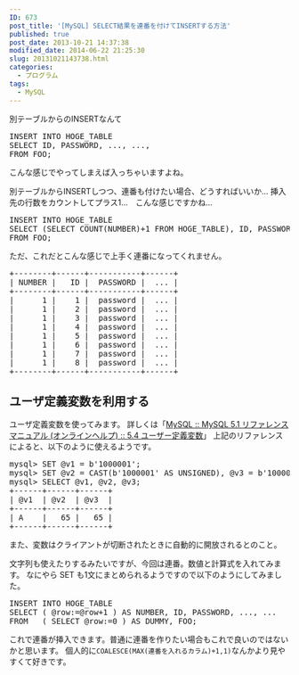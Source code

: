 ```yaml
---
ID: 673
post_title: '[MySQL] SELECT結果を連番を付けてINSERTする方法'
published: true
post_date: 2013-10-21 14:37:38
modified_date: 2014-06-22 21:25:30
slug: 20131021143738.html
categories:
  - プログラム
tags:
  - MySQL
---
```

別テーブルからのINSERTなんて
<pre class="prettyprint linenums lang-sql">INSERT INTO HOGE_TABLE 
SELECT ID, PASSWORD, ..., ..., 
FROM FOO;</pre>
こんな感じでやってしまえば入っちゃいますよね。

別テーブルからINSERTしつつ、連番も付けたい場合、どうすればいいか…
挿入先の行数をカウントしてプラス1…　こんな感じですかね…
<pre class="prettyprint linenums lang-sql">INSERT INTO HOGE_TABLE 
SELECT (SELECT COUNT(NUMBER)+1 FROM HOGE_TABLE), ID, PASSWORD, ..., ..., 
FROM FOO;</pre>

ただ、これだとこんな感じで上手く連番になってくれません。
<pre>
+--------+------+-----------+------+
| NUMBER |   ID |  PASSWORD |  ... |
+--------+------+-----------+------+
|      1 |    1 |  password |  ... |
|      1 |    2 |  password |  ... |
|      1 |    3 |  password |  ... |
|      1 |    4 |  password |  ... |
|      1 |    5 |  password |  ... |
|      1 |    6 |  password |  ... |
|      1 |    7 |  password |  ... |
|      1 |    8 |  password |  ... |
+--------+------+-----------+------+
</pre>
<!--more-->

<h2>ユーザ定義変数を利用する</h2>
ユーザ定義変数を使ってみます。
詳しくは「<a href="http://goo.gl/FFKP5l" target="_blank">MySQL :: MySQL 5.1 リファレンスマニュアル (オンラインヘルプ) :: 5.4 ユーザー定義変数</a>」
上記のリファレンスによると、以下のように使えるようです。
<pre>
mysql> SET @v1 = b'1000001';
mysql> SET @v2 = CAST(b'1000001' AS UNSIGNED), @v3 = b'1000001'+0;
mysql> SELECT @v1, @v2, @v3;
+------+------+------+
| @v1  | @v2  | @v3  |
+------+------+------+
| A    |   65 |   65 |
+------+------+------+
</pre>
また、変数はクライアントが切断されたときに自動的に開放されるとのこと。

文字列も使えたりするみたいですが、今回は連番。数値と計算式を入れてみます。
なにやら SET も1文にまとめられるようですので以下のようにしてみました。
<pre class="prettyprint linenums lang-sql">INSERT INTO HOGE_TABLE 
SELECT ( @row:=@row+1 ) AS NUMBER, ID, PASSWORD, ..., ...
FROM   ( SELECT @row:=0 ) AS DUMMY, FOO; </pre>
これで連番が挿入できます。普通に連番を作りたい場合もこれで良いのではないかと思います。
個人的に<code>COALESCE(MAX(連番を入れるカラム)+1,1)</code>なんかより見やすくて好きです。
